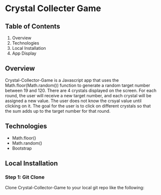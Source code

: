 # Crystal Collecter Game

## Table of Contents

1. Overview
2. Technologies
3. Local Installation
4. App Display


## Overview
Crystal-Collector-Game is a Javascript app that uses the Math.floor(Math.random()) function to generate a random target number between 19 and 120. There are 4 crystals displayed on the screen. For each round, the user will receive a new target number, and each crystal will be assigned a new value. The user does not know the crsyal value until clicking on it. The goal for the user is to click on different crystals so that the sum adds up to the target number for
that round.

## Technologies
- Math.floor()
- Math.random()
- Bootstrap

## Local Installation

### Step 1: Git Clone
Clone Crystal-Collector-Game to your local git repo like the following:

